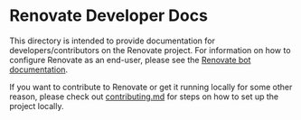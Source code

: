 # Renovate Developer Docs

This directory is intended to provide documentation for developers/contributors on the Renovate project.
For information on how to configure Renovate as an end-user, please see the [Renovate bot documentation](https://docs.renovatebot.com).

If you want to contribute to Renovate or get it running locally for some other reason, please check out [contributing.md](../../.github/contributing.md) for steps on how to set up the project locally.
